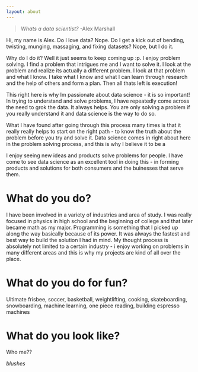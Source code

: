 ```yaml
---
layout: about
---
```


>*Whats a data scientist?* -Alex Marshall

Hi, my name is Alex. Do I love data? Nope. Do I get a kick out of bending, twisting, munging, massaging, and fixing datasets? Nope, but I do it.

Why do I do it? Well it just seems to keep coming up :p. I enjoy problem solving. I find a problem that intrigues me and I want to solve it. I look at the problem and realize its actually a different problem. I look at that problem and what I know. I take what I know and what I can learn through research and the help of others and form a plan. Then all thats left is execution!

This right here is why Im passionate about data science - it is so important! In trying to understand and solve problems, I have repeatedly come across the need to grok the data. It always helps. You are only solving a problem if you really understand it and data science is the way to do so. 

What I have found after going through this process many times is that it really really helps to start on the right path - to know the truth about the problem before you try and solve it. Data science comes in right about here in the problem solving process, and this is why I believe it to be a 

I enjoy seeing new ideas and products solve problems for people. I have come to see data science as an excellent tool in doing this - in forming products and solutions for both consumers and the buinesses that serve them.

# What do you do?
I have been involved in a variety of industries and area of study. I was really focused in physics in high school and the beginning of college and that later became math as my major. Programming is something that I picked up along the way basically because of its power. It was always the fastest and best way to build the solution I had in mind. My thought process is absolutely not limited to a certain industry - i enjoy working on problems in many different areas and this is why my projects are kind of all over the place.   

# What do you do for fun?
Ultimate frisbee, soccer, basketball, weightlifting, cooking, skateboarding, snowboarding, machine learning, one piece reading, building espresso machines

# What do you look like?
Who me??

 *blushes*

 


